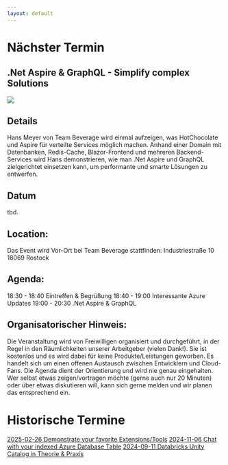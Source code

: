 ```yaml
---
layout: default
---
```


# Nächster Termin

## .Net Aspire & GraphQL - Simplify complex Solutions
![](/upcomming.avif)

## Details
Hans Meyer von Team Beverage wird einmal aufzeigen, was HotChocolate und Aspire für verteilte Services möglich machen. Anhand einer Domain mit Datenbanken, Redis-Cache, Blazor-Frontend und mehreren Backend-Services wird Hans demonstrieren, wie man .Net Aspire und GraphQL zielgerichtet einsetzen kann, um performante und smarte Lösungen zu entwerfen.

## Datum
tbd.

## Location:
Das Event wird Vor-Ort bei Team Beverage stattfinden:
Industriestraße 10
18069 Rostock

## Agenda:
18:30 - 18:40 Eintreffen & Begrüßung
18:40 - 19:00 Interessante Azure Updates
19:00 - 20:30 .Net Aspire & GraphQL

## Organisatorischer Hinweis:
Die Veranstaltung wird von Freiwilligen organisiert und durchgeführt, in der Regel in den Räumlichkeiten unserer Arbeitgeber (vielen Dank!). Sie ist kostenlos und es wird dabei für keine Produkte/Leistungen geworben. Es handelt sich um einen offenen Austausch zwischen Entwicklern und Cloud-Fans. Die Agenda dient der Orientierung und wird nie genau eingehalten. Wer selbst etwas zeigen/vortragen möchte (gerne auch nur 20 Minuten) oder über etwas diskutieren will, kann sich gerne melden und wir planen das entsprechend ein.

# Historische Termine
[2025-02-26 Demonstrate your favorite Extensions/Tools](/2025-02-26.md)
[2024-11-06 Chat with your indexed Azure Database Table](/2024-11-06.md)
[2024-09-11 Databricks Unity Catalog in Theorie & Praxis](/2024-09-11.md)